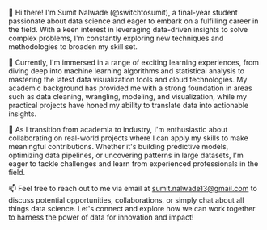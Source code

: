 👋 Hi there! I'm Sumit Nalwade (@switchtosumit), a final-year student passionate about data science and eager to embark on a fulfilling career in the field. With a keen interest in leveraging data-driven insights to solve complex problems, I'm constantly exploring new techniques and methodologies to broaden my skill set.

🌱 Currently, I'm immersed in a range of exciting learning experiences, from diving deep into machine learning algorithms and statistical analysis to mastering the latest data visualization tools and cloud technologies. My academic background has provided me with a strong foundation in areas such as data cleaning, wrangling, modeling, and visualization, while my practical projects have honed my ability to translate data into actionable insights.

💼 As I transition from academia to industry, I'm enthusiastic about collaborating on real-world projects where I can apply my skills to make meaningful contributions. Whether it's building predictive models, optimizing data pipelines, or uncovering patterns in large datasets, I'm eager to tackle challenges and learn from experienced professionals in the field.

📫 Feel free to reach out to me via email at sumit.nalwade13@gmail.com to discuss potential opportunities, collaborations, or simply chat about all things data science. Let's connect and explore how we can work together to harness the power of data for innovation and impact!






<!---
switchtosumit/switchtosumit is a ✨ special ✨ repository because its `README.md` (this file) appears on your GitHub profile.
You can click the Preview link to take a look at your changes.
--->
